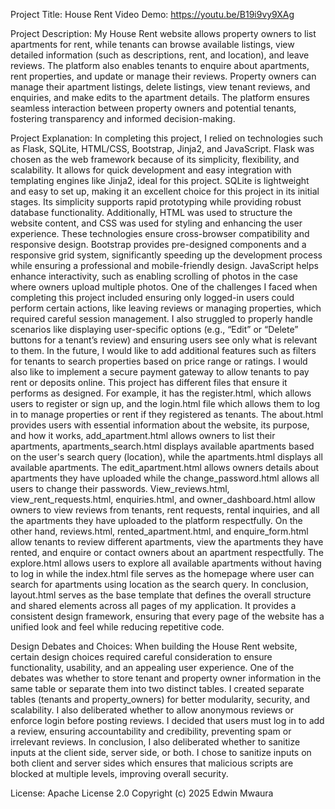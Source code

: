 Project Title: House Rent 
Video Demo: https://youtu.be/B19i9vy9XAg

Project Description:
My House Rent website allows property owners to list apartments for rent, while tenants can browse available listings, view detailed information (such as descriptions, rent, and location), and leave reviews. The platform also enables tenants to enquire about apartments, rent properties, and update or manage their reviews. Property owners can manage their apartment listings, delete listings, view tenant reviews, and enquiries, and make edits to the apartment details. The platform ensures seamless interaction between property owners and potential tenants, fostering transparency and informed decision-making.

Project Explanation:
In completing this project, I relied on technologies such as Flask, SQLite, HTML/CSS, Bootstrap, Jinja2, and JavaScript. Flask was chosen as the web framework because of its simplicity, flexibility, and scalability. It allows for quick development and easy integration with templating engines like Jinja2, ideal for this project. SQLite is lightweight and easy to set up, making it an excellent choice for this project in its initial stages. Its simplicity supports rapid prototyping while providing robust database functionality. Additionally, HTML was used to structure the website content, and CSS was used for styling and enhancing the user experience. These technologies ensure cross-browser compatibility and responsive design. Bootstrap provides pre-designed components and a responsive grid system, significantly speeding up the development process while ensuring a professional and mobile-friendly design. JavaScript helps enhance interactivity, such as enabling scrolling of photos in the case where owners upload multiple photos. 
One of the challenges I faced when completing this project included ensuring only logged-in users could perform certain actions, like leaving reviews or managing properties, which required careful session management. I also struggled to properly handle scenarios like displaying user-specific options (e.g., “Edit” or “Delete” buttons for a tenant’s review) and ensuring users see only what is relevant to them. In the future, I would like to add additional features such as filters for tenants to search properties based on price range or ratings. I would also like to implement a secure payment gateway to allow tenants to pay rent or deposits online. 
This project has different files that ensure it performs as designed. For example, it has the register.html, which allows users to register or sign up, and the login.html file which allows them to log in to manage properties or rent if they registered as tenants. The about.html provides users with essential information about the website, its purpose, and how it works, add_apartment.html allows owners to list their apartments, apartments_search.html displays available apartments based on the user's search query (location), while the apartments.html displays all available apartments. The edit_apartment.html allows owners details about apartments they have uploaded while the change_password.html allows all users to change their passwords. View_reviews.html, view_rent_requests.html, enquiries.html, and owner_dashboard.html allow owners to view reviews from tenants, rent requests, rental inquiries, and all the apartments they have uploaded to the platform respectfully. On the other hand, reviews.html, rented_apartment.html, and enquire_form.html allow tenants to review different apartments, view the apartments they have rented, and enquire or contact owners about an apartment respectfully. The explore.html allows users to explore all available apartments without having to log in while the index.html file serves as the homepage where user can search for apartments using location as the search query.  In conclusion, layout.html serves as the base template that defines the overall structure and shared elements across all pages of my application. It provides a consistent design framework, ensuring that every page of the website has a unified look and feel while reducing repetitive code.

Design Debates and Choices:
When building the House Rent website, certain design choices required careful consideration to ensure functionality, usability, and an appealing user experience. One of the debates was whether to store tenant and property owner information in the same table or separate them into two distinct tables. I created separate tables (tenants and property_owners) for better modularity, security, and scalability. I also deliberated whether to allow anonymous reviews or enforce login before posting reviews. I decided that users must log in to add a review, ensuring accountability and credibility, preventing spam or irrelevant reviews. In conclusion, I also deliberated whether to sanitize inputs at the client side, server side, or both. I chose to sanitize inputs on both client and server sides which ensures that malicious scripts are blocked at multiple levels, improving overall security.

License:
Apache License 2.0
Copyright (c) 2025 Edwin Mwaura
